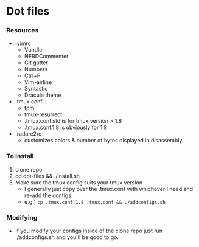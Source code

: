 # Dot files

### Resources
* .vimrc
	* Vundle
	* NERDCommenter
	* Git gutter
	* Numbers
	* Ctrl+P
	* Vim-airline
	* Syntastic
	* Dracula theme
* .tmux.conf
	* tpm
	* tmux-resurrect
	* .tmux.conf.std is for tmux version > 1.8
	* .tmux.conf.1.8 is obviously for 1.8
* .radare2rc
	* customizes colors & number of bytes displayed in disassembly

### To install
1. clone repo
2. cd dot-files && ./install.sh
3. Make sure the tmux config suits your tmux version
	- I generally just copy over the .tmux.conf with whichever I need and re-add the configs.
	-	e.g.) ``cp .tmux.conf.1.8 .tmux.conf && ./addconfigs.sh``

### Modifying
- If you modify your configs inside of the clone repo just run ./addconfigs.sh and you'll be good to go.
